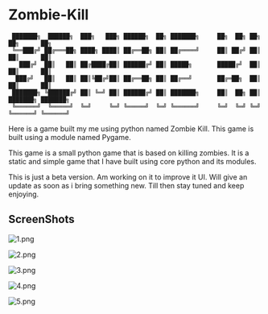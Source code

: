 # Zombie-Kill


```
 ███████╗  ██████╗  ███╗   ███╗ ██████╗  ██╗ ███████╗     ██╗  ██╗ ██╗ ██╗      ██╗
 ╚══███╔╝ ██╔═══██╗ ████╗ ████║ ██╔══██╗ ██║ ██╔════╝     ██║ ██╔╝ ██║ ██║      ██║
   ███╔╝  ██║   ██║ ██╔████╔██║ ██████╔╝ ██║ █████╗       █████╔╝  ██║ ██║      ██║
  ███╔╝   ██║   ██║ ██║╚██╔╝██║ ██╔══██╗ ██║ ██╔══╝       ██╔═██╗  ██║ ██║      ██║
 ███████╗ ╚██████╔╝ ██║ ╚═╝ ██║ ██████╔╝ ██║ ███████╗     ██║  ██╗ ██║ ███████╗ ███████╗
 ╚══════╝  ╚═════╝  ╚═╝     ╚═╝ ╚═════╝  ╚═╝ ╚══════╝     ╚═╝  ╚═╝ ╚═╝ ╚══════╝ ╚══════╝

```



Here is a game built my me using python named Zombie Kill. This game is built using a module named Pygame.

This game is a small python game that is based on killing zombies. It is a static and simple game that I have built using core python and its modules.

This is just a beta version. Am working on it to improve it UI. Will give an update as soon as i bring something new. Till then stay tuned and keep enjoying.

## ScreenShots


![1.png](https://raw.githubusercontent.com/DevelopedByAnurag/Zombie-Kill/master/screenshots/1.png?token=AYnmNedyyRB9j2C1FZ-da7q8N7W3Gzuzks5bHBApwA%3D%3D)

![2.png](https://raw.githubusercontent.com/DevelopedByAnurag/Zombie-Kill/master/screenshots/2.png?token=AYnmNU4EqeB7oBMgxGlQWygKWfWmG4ydks5bHBE4wA%3D%3D)

![3.png](https://raw.githubusercontent.com/DevelopedByAnurag/Zombie-Kill/master/screenshots/3.png?token=AYnmNTd-1kdimr_MZMfs0aQanmxeNxDnks5bHBE-wA%3D%3D)

![4.png](https://raw.githubusercontent.com/DevelopedByAnurag/Zombie-Kill/master/screenshots/4.png?token=AYnmNfIc9luuYT165hvnMZMP9o2IQUrkks5bHBFTwA%3D%3D)

![5.png](https://raw.githubusercontent.com/DevelopedByAnurag/Zombie-Kill/master/screenshots/5.png?token=AYnmNT9xkSAmWe3beG_quaIlwOgZ8_Ldks5bHBH8wA%3D%3D)
